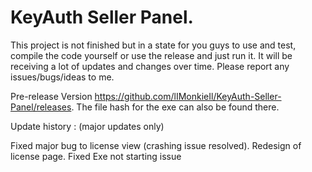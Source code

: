 # KeyAuth Seller Panel.


This project is not finished but in a state for you guys to use and test, compile the code yourself or use the release and just run it.
It will be receiving a lot of updates and changes over time.
Please report any issues/bugs/ideas to me.

Pre-release Version  https://github.com/lIMonkieIl/KeyAuth-Seller-Panel/releases.
The file hash for the exe can also be found there.

Update history : (major updates only)

Fixed major bug to license view (crashing issue resolved).
Redesign of license page.
Fixed Exe not starting issue
